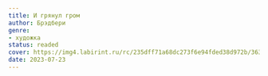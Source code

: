 ```yaml
---
title: И грянул гром
author: Брэдбери
genre:
- художка
status: readed
cover: https://img4.labirint.ru/rc/235dff71a68dc273f6e94fded38d972b/363x561q80/books92/917684/cover.jpg?1670909122
date: 2023-07-23
---
```


